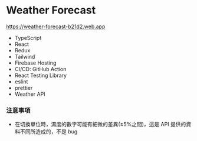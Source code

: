 # Weather Forecast

<https://weather-forecast-b21d2.web.app>

- TypeScript
- React
- Redux
- Tailwind
- Firebase Hosting
- CI/CD: GitHub Action
- React Testing Library
- eslint
- prettier
- Weather API

### 注意事項

- 在切換單位時，濕度的數字可能有細微的差異(±5%之間)，這是 API 提供的資料不同所造成的，不是 bug
